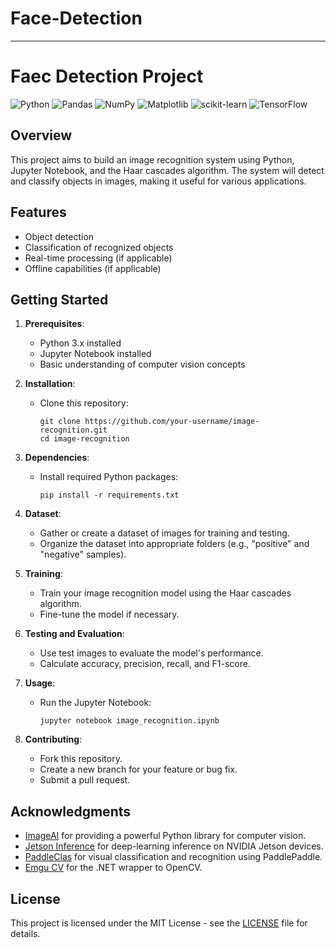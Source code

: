 # Face-Detection

---

# Faec Detection Project

![Python](https://img.shields.io/badge/python-3670A0?style=flat&logo=python&logoColor=ffdd54) ![Pandas](https://img.shields.io/badge/pandas-%23150458.svg?style=flat&logo=pandas&logoColor=white) ![NumPy](https://img.shields.io/badge/numpy-%23013243.svg?style=flat&logo=numpy&logoColor=white) ![Matplotlib](https://img.shields.io/badge/Matplotlib-%23ffffff.svg?style=flat&logo=Matplotlib&logoColor=black) ![scikit-learn](https://img.shields.io/badge/scikit--learn-%23F7931E.svg?style=flat&logo=scikit-learn&logoColor=white) ![TensorFlow](https://img.shields.io/badge/TensorFlow-%23FF6F00.svg?style=flat&logo=TensorFlow&logoColor=white) <!-- Optional: Add a logo or banner image -->

## Overview

This project aims to build an image recognition system using Python, Jupyter Notebook, and the Haar cascades algorithm. The system will detect and classify objects in images, making it useful for various applications.

## Features

- Object detection
- Classification of recognized objects
- Real-time processing (if applicable)
- Offline capabilities (if applicable)

## Getting Started

1. **Prerequisites**:
   - Python 3.x installed
   - Jupyter Notebook installed
   - Basic understanding of computer vision concepts

2. **Installation**:
   - Clone this repository:
     ```
     git clone https://github.com/your-username/image-recognition.git
     cd image-recognition
     ```

3. **Dependencies**:
   - Install required Python packages:
     ```
     pip install -r requirements.txt
     ```

4. **Dataset**:
   - Gather or create a dataset of images for training and testing.
   - Organize the dataset into appropriate folders (e.g., "positive" and "negative" samples).

5. **Training**:
   - Train your image recognition model using the Haar cascades algorithm.
   - Fine-tune the model if necessary.

6. **Testing and Evaluation**:
   - Use test images to evaluate the model's performance.
   - Calculate accuracy, precision, recall, and F1-score.

7. **Usage**:
   - Run the Jupyter Notebook:
     ```
     jupyter notebook image_recognition.ipynb
     ```

8. **Contributing**:
   - Fork this repository.
   - Create a new branch for your feature or bug fix.
   - Submit a pull request.

## Acknowledgments

- [ImageAI](https://github.com/OlafenwaMoses/ImageAI) for providing a powerful Python library for computer vision.
- [Jetson Inference](https://github.com/dusty-nv/jetson-inference) for deep-learning inference on NVIDIA Jetson devices.
- [PaddleClas](https://github.com/PaddlePaddle/PaddleClas) for visual classification and recognition using PaddlePaddle.
- [Emgu CV](https://github.com/emgucv/emgucv) for the .NET wrapper to OpenCV.

## License

This project is licensed under the MIT License - see the [LICENSE](LICENSE) file for details.


